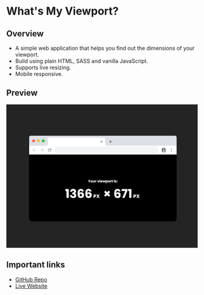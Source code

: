 # What's My Viewport?

## Overview
* A simple web application that helps you find out the dimensions of your viewport.
* Build using plain HTML, SASS and vanilla JavaScript.
* Supports live resizing.
* Mobile responsive.

## Preview
![Preview](preview.png)

## Important links
* [GitHub Repo](https://github.com/pexeixv/viewport)
* [Live Website](http://pexeixv.github.io/viewport)